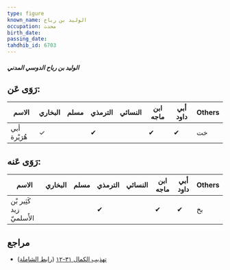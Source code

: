 ```yaml
---
type: figure
known_name: الوليد بن رباح
occupation: محدث
birth_date:
passing_date:
tahdhib_id: 6703
---
```

##### الوليد بن رباح الدوسي المدني

## رَوَى عَن:
| الاسم        | البخاري | مسلم | الترمذي | النسائي | ابن ماجه | أبي داود | Others |
| ------------ | ------- | ---- | ------- | ------- | -------- | -------- | ------ |
| أبي هُرَيْرة | ✓       |      | ✔       |         | ✔        | ✔        | خت     |
## رَوَى عَنه:
| الاسم                    | البخاري | مسلم | الترمذي | النسائي | ابن ماجه | أبي داود | Others |
| ------------------------ | ------- | ---- | ------- | ------- | -------- | -------- | ------ |
| كَثِير بْن زيد الأَسلميّ |         |      | ✔       |         | ✔        | ✔        | بخ     |
## مراجع
- [تهذيب الكمال ٣١-١٢](obsidian://open?vault=Tahdhib-al-Kamal&file=Figures/٦٧٠٣-الوليد%20بن%20رباح%20الدوسي%20المدني) ([رابط الشاملة](https://shamela.ws/book/3722/16560))